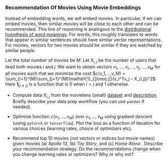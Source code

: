 ### Recommendation Of Movies Using Movie Embeddings

Instead of embedding words, we will embed movies.  In particular, if we can embed movies, then similar movies will be close to each other and can be recommended.  This line of reasoning  is analogous to the [distributional hypothesis of word meanings](https://en.wikipedia.org/wiki/Distributional_semantics). For words, this roughly translates to words that appear in similar sentences should have similar vector representations. For movies, vectors for two movies should be similar if they are watched by similar people. 

Let the total number of movies be $M$. Let $X_{i,j}$ be the number of users that liked both movies $i$ and $j$. We want to obtain vectors $v_1,...,v_i,...,v_j,...,v_M$ for all movies such that we minimize the cost $c(v_1,...,v_M) = \sum_{i=1}^{M}\sum_{j=1}^{M}\mathbf{1}_{[i\neq j]}(v_i^Tv_j - X_{i,j})^2$. Here $\mathbf{1}_{[i\neq j]}$ is a function that is $0$ when $i=j$ and $1$ otherwise.


 -  Compute data $X_{i,j}$ from the movielens (small) [dataset](http://files.grouplens.org/datasets/movielens/ml-latest-small.zip) and [description](http://files.grouplens.org/datasets/movielens/ml-latest-small-README.html). Briefly describe your data prep workflow (you can use `pandas` if needed).

 -  Optimize function $c(v_1,...,v_M)$ over $v_1,...,v_M$ using gradient descent (using `pytorch` or `tensorflow`). Plot the loss as a function of iteration for various choices (learning rates, choice of optimizers etc).
 -  Recommend top 10 movies (not vectors or indices but movie names) given movies (a) _Apollo 13_, (b) _Toy Story_, and (c) _Home Alone_ . Describe your recommendation strategy. Do the recommendations change when you change learning rates or optimizers? Why or why not?
